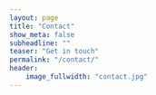```yaml
---
layout: page
title: "Contact"
show_meta: false
subheadline: ""
teaser: "Get in touch"
permalink: "/contact/"
header:
    image_fullwidth: "contact.jpg"
---
```

